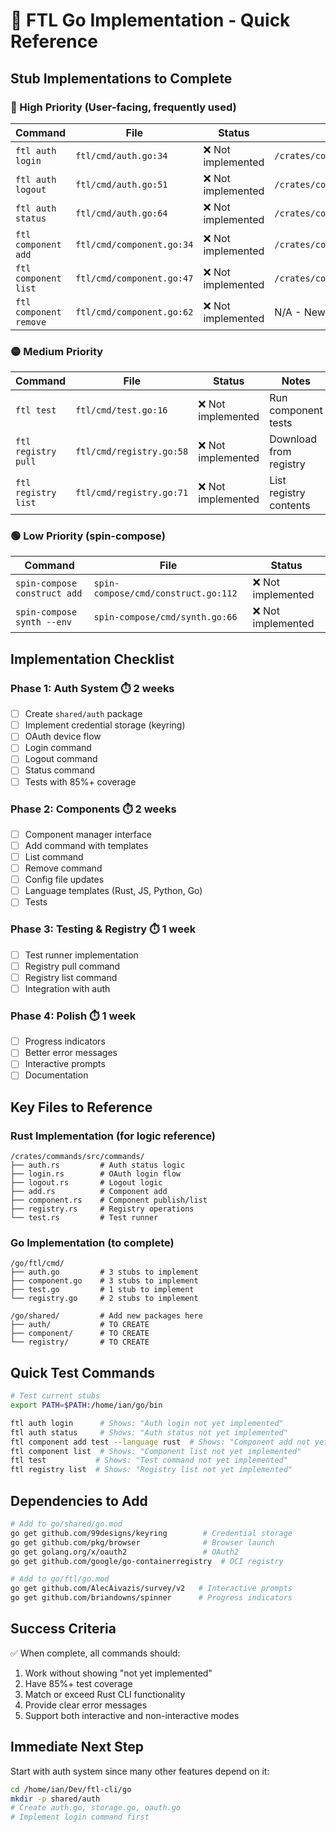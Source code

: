 # 🚀 FTL Go Implementation - Quick Reference

## Stub Implementations to Complete

### 🔴 High Priority (User-facing, frequently used)

| Command | File | Status | Rust Reference |
|---------|------|--------|----------------|
| `ftl auth login` | `ftl/cmd/auth.go:34` | ❌ Not implemented | `/crates/commands/src/commands/login.rs` |
| `ftl auth logout` | `ftl/cmd/auth.go:51` | ❌ Not implemented | `/crates/commands/src/commands/logout.rs` |
| `ftl auth status` | `ftl/cmd/auth.go:64` | ❌ Not implemented | `/crates/commands/src/commands/auth.rs` |
| `ftl component add` | `ftl/cmd/component.go:34` | ❌ Not implemented | `/crates/commands/src/commands/add.rs` |
| `ftl component list` | `ftl/cmd/component.go:47` | ❌ Not implemented | `/crates/commands/src/commands/component.rs` |
| `ftl component remove` | `ftl/cmd/component.go:62` | ❌ Not implemented | N/A - New feature |

### 🟡 Medium Priority

| Command | File | Status | Notes |
|---------|------|--------|-------|
| `ftl test` | `ftl/cmd/test.go:16` | ❌ Not implemented | Run component tests |
| `ftl registry pull` | `ftl/cmd/registry.go:58` | ❌ Not implemented | Download from registry |
| `ftl registry list` | `ftl/cmd/registry.go:71` | ❌ Not implemented | List registry contents |

### 🟢 Low Priority (spin-compose)

| Command | File | Status |
|---------|------|--------|
| `spin-compose construct add` | `spin-compose/cmd/construct.go:112` | ❌ Not implemented |
| `spin-compose synth --env` | `spin-compose/cmd/synth.go:66` | ❌ Not implemented |

## Implementation Checklist

### Phase 1: Auth System ⏱️ 2 weeks
- [ ] Create `shared/auth` package
- [ ] Implement credential storage (keyring)
- [ ] OAuth device flow
- [ ] Login command
- [ ] Logout command  
- [ ] Status command
- [ ] Tests with 85%+ coverage

### Phase 2: Components ⏱️ 2 weeks
- [ ] Component manager interface
- [ ] Add command with templates
- [ ] List command
- [ ] Remove command
- [ ] Config file updates
- [ ] Language templates (Rust, JS, Python, Go)
- [ ] Tests

### Phase 3: Testing & Registry ⏱️ 1 week
- [ ] Test runner implementation
- [ ] Registry pull command
- [ ] Registry list command
- [ ] Integration with auth

### Phase 4: Polish ⏱️ 1 week
- [ ] Progress indicators
- [ ] Better error messages
- [ ] Interactive prompts
- [ ] Documentation

## Key Files to Reference

### Rust Implementation (for logic reference)
```
/crates/commands/src/commands/
├── auth.rs         # Auth status logic
├── login.rs        # OAuth login flow
├── logout.rs       # Logout logic
├── add.rs          # Component add
├── component.rs    # Component publish/list
├── registry.rs     # Registry operations
└── test.rs         # Test runner
```

### Go Implementation (to complete)
```
/go/ftl/cmd/
├── auth.go         # 3 stubs to implement
├── component.go    # 3 stubs to implement
├── test.go         # 1 stub to implement
└── registry.go     # 2 stubs to implement

/go/shared/         # Add new packages here
├── auth/           # TO CREATE
├── component/      # TO CREATE
└── registry/       # TO CREATE
```

## Quick Test Commands

```bash
# Test current stubs
export PATH=$PATH:/home/ian/go/bin

ftl auth login      # Shows: "Auth login not yet implemented"
ftl auth status     # Shows: "Auth status not yet implemented"
ftl component add test --language rust  # Shows: "Component add not yet implemented"
ftl component list  # Shows: "Component list not yet implemented"
ftl test           # Shows: "Test command not yet implemented"
ftl registry list  # Shows: "Registry list not yet implemented"
```

## Dependencies to Add

```bash
# Add to go/shared/go.mod
go get github.com/99designs/keyring        # Credential storage
go get github.com/pkg/browser              # Browser launch
go get golang.org/x/oauth2                 # OAuth2
go get github.com/google/go-containerregistry  # OCI registry

# Add to go/ftl/go.mod  
go get github.com/AlecAivazis/survey/v2   # Interactive prompts
go get github.com/briandowns/spinner      # Progress indicators
```

## Success Criteria

✅ When complete, all commands should:
1. Work without showing "not yet implemented"
2. Have 85%+ test coverage
3. Match or exceed Rust CLI functionality
4. Provide clear error messages
5. Support both interactive and non-interactive modes

## Immediate Next Step

Start with auth system since many other features depend on it:

```bash
cd /home/ian/Dev/ftl-cli/go
mkdir -p shared/auth
# Create auth.go, storage.go, oauth.go
# Implement login command first
```
